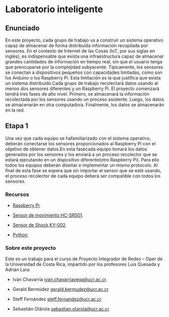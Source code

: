 # Laboratorio inteligente

## Enunciado
En este proyecto, cada grupo de trabajo va a construir un sistema operativo capaz de almacenar de forma 
distribuida información recopilada por sensores. En el contexto de Internet de las Cosas (IoT, por sus siglas en inglés), 
es indispensable que exista una infraestructura capaz de almacenar grandes cantidades de información en tiempo real, 
sin que el usuario tenga que preocuparse por la complejidad subyacente. Típicamente, los sensores se conectan a 
dispositivos pequeños con capacidades limitadas, como son los Arduino o los Raspberry Pi. Esta limitación es la 
que justifica que exista un sistema distribuido.Cada grupo de trabajo recolectará datos usando al menos dos sensores 
diferentes y un Raspberry Pi. El proyecto comenzará tendrá tres fases de alto nivel. Primero, se almacenará la información 
recolectada por los sensores usando un proceso asistente. Luego, los datos se almacenarán en otra computadora. Finalmente, 
los datos se almacenarán en la red.

## Etapa 1

Una vez que cada equipo se hafamiliarizado con el sistema operativo, deberán conectarse los sensores proporcionados al 
Raspberry Pi con el objetivo de obtener datos.En esta fasecada equipo tomará los datos generados por los sensores y los 
enviará a un proceso recolector que se estará ejecutando en un dispositivo diferente(otro Raspberry Pi). Para ello todos 
los equipos deberán diseñar e implementar un mismo protocolo. 
Al final de esta fase se espera que sin importar el sensor que se esté usando, el proceso recolector de cada equipo deberá ser 
compatible con todos los sensores. 

### Recursos

* [Raspberry Pi](https://es.wikipedia.org/wiki/Raspberry_Pi).

* [Sensor de movimiento HC-SR501](https://puntoflotante.net/MANUAL-DEL-USUARIO-SENSOR-DE-MOVIMIENTO-PIR-HC-SR501.pdf).

* [Sensor de Shock KY-002](http://robots-argentina.com.ar/didactica/modulo-detector-de-vibracion-ky-002-kit-de-sensores-keyes-2/).

* [Python](https://www.python.org/).

### Sobre este proyecto

Este es un trabajo para el curso de Proyecto Integrador de Redes – Oper de la Universidad de Costa Rica, impartido por 
los profesores Luis Quesada y Adrián Lara.

* Iván Chavarría ivan.chavarriavega@ucr.ac.cr.

* Gerald Bermúdez gerald.bermudez@ucr.ac.cr

* Steff Fernández steff.fernandez@ucr.ac.cr

* Sebastián Otárola sebastian.otarola@ucr.ac.cr
